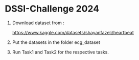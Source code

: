 # DSSI-Challenge 2024

 1. Download dataset from :

    https://www.kaggle.com/datasets/shayanfazeli/heartbeat

 2. Put the datasets in the folder ecg_dataset
 3. Run Task1 and Task2 for the respective tasks.
